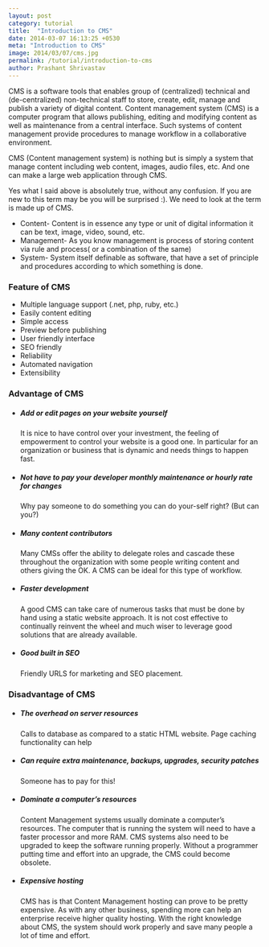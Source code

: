 ```yaml
---
layout: post
category: tutorial
title:  "Introduction to CMS"
date: 2014-03-07 16:13:25 +0530
meta: "Introduction to CMS"
image: 2014/03/07/cms.jpg
permalink: /tutorial/introduction-to-cms
author: Prashant Shrivastav
---
```

CMS is a software tools that enables group of (centralized) technical and (de-centralized) non-technical staff to store, create, edit, manage and publish a variety of digital content.
Content management system (CMS) is a computer program that allows publishing, editing and modifying content as well as maintenance from a central interface. Such systems of content management provide procedures to manage workflow in a collaborative environment.

CMS (Content management system) is nothing but is simply a system that manage content including web content, images, audio files, etc. And one can make a large web application through CMS.

Yes what I said above is absolutely true, without any confusion. If you are new to this term may be you will be surprised :).
We need to look at the term is made up of CMS.

  - Content- Content is in essence any type or unit of digital information it can be text, image, video, sound, etc.
  - Management- As you know management is process of storing content via rule and process( or a combination of the same)
  - System- System itself definable as software, that have a set of principle and procedures according to which something is done.

### Feature of CMS
  - Multiple language support (.net, php, ruby, etc.)
  - Easily content editing
  - Simple access
  - Preview before publishing
  - User friendly interface
  - SEO friendly
  - Reliability
  - Automated navigation
  - Extensibility

### Advantage of CMS
  - ##### Add or edit pages on your website yourself
    It is nice to have control over your investment, the feeling of empowerment to control your website is a good one. In particular for an organization or business that is dynamic and needs things to happen fast.
  - ##### Not have to pay your developer monthly maintenance or hourly rate for changes
    Why pay someone to do something you can do your-self right? (But can you?)
  - ##### Many content contributors
    Many CMSs offer the ability to delegate roles and cascade these throughout the organization with some people writing content and others giving the OK. A CMS can be ideal for this type of workflow.
  - ##### Faster development
    A good CMS can take care of numerous tasks that must be done by hand using a static website approach. It is not cost effective to continually reinvent the wheel and much wiser to leverage good solutions that are already available.
  - ##### Good built in SEO
    Friendly URLS for marketing and SEO placement.

### Disadvantage of CMS
  - ##### The overhead on server resources
    Calls to database as compared to a static HTML website. Page caching functionality can help
  - ##### Can require extra maintenance, backups, upgrades, security patches
    Someone has to pay for this!
  - ##### Dominate a computer’s resources
    Content Management systems usually dominate a computer’s resources. The computer that is running the system will need to have a faster processor and more RAM. CMS systems also need to be upgraded to keep the software running properly. Without a programmer putting time and effort into an upgrade, the CMS could become obsolete.
  - ##### Expensive hosting
    CMS has is that Content Management hosting can prove to be pretty expensive. As with any other business, spending more can help an enterprise receive higher quality hosting. With the right knowledge about CMS, the system should work properly and save many people a lot of time and effort.

